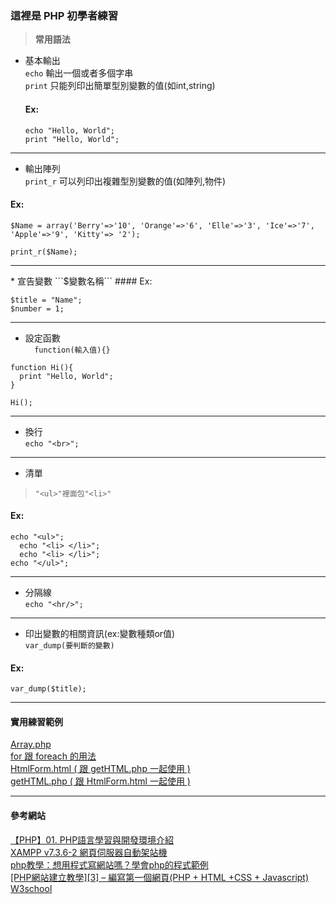 ### **這裡是 PHP 初學者練習**  

> **常用語法**  

* 基本輸出  
```echo``` 輸出一個或者多個字串  
```print``` 只能列印出簡單型別變數的值(如int,string)   

  #### Ex:
  ```  
  echo "Hello, World";
  print "Hello, World";
  ```
<hr>

* 輸出陣列  
```print_r``` 可以列印出複雜型別變數的值(如陣列,物件)    
#### Ex:
```  
$Name = array('Berry'=>'10', 'Orange'=>'6', 'Elle'=>'3', 'Ice'=>'7', 'Apple'=>'9', 'Kitty'=> '2');
```
```
print_r($Name);
```
<hr>
* 宣告變數  
```$變數名稱```  
#### Ex:  

```
$title = "Name";
$number = 1;
```  
<hr>

* 設定函數  
```  function(輸入值){}```  
```
function Hi(){
  print "Hello, World";
}
```
```
Hi();
```
<hr>

* 換行  
```echo "<br>";```  
<hr>

* 清單  
> ```"<ul>"裡面包"<li>" ```  

  #### Ex:
  ```  
  echo "<ul>";
    echo "<li> </li>";
    echo "<li> </li>";
  echo "</ul>";
  ```  
<hr>

* 分隔線  
```echo "<hr/>";```  
<hr>

* 印出變數的相關資訊(ex:變數種類or值)  
```var_dump(要判斷的變數)```  
#### Ex:
```var_dump($title);```  
<hr>  

#### 實用練習範例
[Array.php](https://github.com/Yeh-Hsiu-Hsiang/PHP/blob/master/basic/Array.php)  
[for 跟 foreach 的用法](https://github.com/Yeh-Hsiu-Hsiang/PHP/blob/master/basic/For.php)  
[HtmlForm.html ( 跟 getHTML.php 一起使用 )](https://github.com/Yeh-Hsiu-Hsiang/PHP/blob/master/basic/HtmlForm.html)  
[getHTML.php ( 跟 HtmlForm.html 一起使用 )](https://github.com/Yeh-Hsiu-Hsiang/PHP/blob/master/basic/getHTML.php)  

<hr>

#### 參考網站  
[【PHP】01. PHP語言學習與開發環境介紹](https://progressbar.tw/posts/142)  
[XAMPP v7.3.6-2 網頁伺服器自動架站機](https://briian.com/18718/)  
[php教學：想用程式寫網站嗎？學會php的程式範例](https://www.twhappy.com/index.php?action=blog&category=6)  
[[PHP網站建立教學][3] – 編寫第一個網頁(PHP + HTML +CSS + Javascript)](https://twosheng.com/php%E7%B6%B2%E7%AB%99%E5%BB%BA%E7%AB%8B%E6%95%99%E5%AD%B83-%E7%B7%A8%E5%AF%AB%E7%AC%AC%E4%B8%80%E5%80%8B%E7%B6%B2%E9%A0%81php-html-css-javascript/)  
[W3school](https://www.w3school.com.cn/php/index.asp)  
